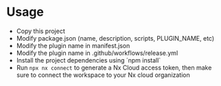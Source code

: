 # Usage

- Copy this project
- Modify package.json (name, description, scripts, PLUGIN_NAME, etc)
- Modify the plugin name in manifest.json
- Modify the plugin name in .github/workflows/release.yml
- Install the project dependencies using ´npm install`
- Run `npx nx connect` to generate a Nx Cloud access token, then make sure to connect the workspace to your Nx cloud organization
